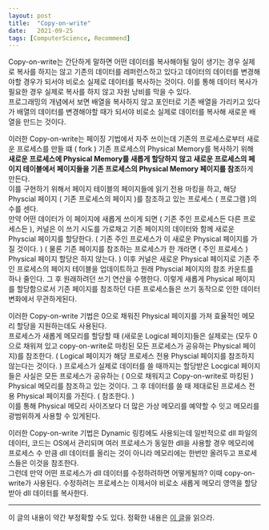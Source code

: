 ```yaml
---
layout: post
title:  "Copy-on-write"
date:   2021-09-25
tags: [ComputerScience, Recommend]
---
```


Copy-on-write는 간단하게 말하면 어떤 데이터를 복사해야될 일이 생기는 경우 실제로 복사를 하지는 않고 기존의 데이터를 레퍼런스하고 있다고 데이터의 데이터를 변경해야할 경우가 되서야 비로소 실제로 데이터를 복사하는 것이다. 이를 통해 데이터 복사가 필요한 경우 실제로 복사를 하지 않고 자원 낭비를 막을 수 있다.                       
프로그래밍의 개념에서 보면 배열을 복사하지 않고 포인터로 기존 배열을 가리키고 있다가 배열의 데이터를 변경해야할 때가 되서야 비로소 실제로 데이터를 복사해 새로운 배열을 만드는 것이다.        

이러한 Copy-on-write는 페이징 기법에서 자주 쓰이는데 기존의 프로세스로부터 새로운 프로세스를 만들 떄 ( fork ) 기존 프로세스의 Physical Memory를 복사하기 위해 **새로운 프로세스에 Physical Memory를 새롭게 할당하지 않고 새로운 프로세스의 페이지 테이블에서 페이지들을 기존 프로세스의 Physical Memory 페이지를 참조**하게 만든다.              
이를 구현하기 위해서 페이지 테이블의 페이지들에 읽기 전용 마킹을 하고, 해당 Physcial 페이지 ( 기존 프로세스의 페이지 )를 참조하고 있는 프로세스 ( 프로그램 )의 수를 센다.      
만약 어떤 데이터가 이 페이지에 새롭게 쓰이게 되면 ( 기존 주인 프로세스든 다른 프로세스든 ), 커널은 이 쓰기 시도를 가로채고 기존 페이지의 데이터와 함께 새로운 Physcial 페이지를 할당한다. ( 기존 주인 프로세스가 이 새로운 Physical 페이지를 가질 것이다. ) ( 물론 기존 페이지를 참조하는 프로세스가 한 개라면 ( 주인 프로세스 ) Physical 페이지 할당은 하지 않는다. ) 이후 커널은 새로운 Physical 페이지로 기존 주인 프로세스의 페이지 테이블을 업데이트하고 원래 Physcial 페이지의 참조 카운트를 하나 줄인다. 그 후 원래하려던 쓰기 연산을 수행한다. 이렇게 새롭게 Physical 페이지를 할당함으로서 기존 페이지를 참조하던 다른 프로세스들은 쓰기 동작으로 인한 데이터 변화에서 무관하게된다.        

이러한 Copy-on-write 기법은 0으로 채워진 Physical 페이지를 가져 효율적인 메모리 할당을 지원하는데도 사용된다.         
프로세스가 새롭게 메모리를 할당할 때 (새로운 Logical 페이지)들은 실제로는 (모두 0으로 채워져 있고 copy-on-write로 마킹된 모든 프로세스가 공유하는 Physical 페이지)를 참조한다. ( Logical 페이지가 해당 프로세스 전용 Physcial 페이지를 참조하지 않는다는 것이다. ) 프로세스가 실제로 데이터를 쓸 때까지는 할당받은 Locgical 페이지들은 사실은 모든 프로세스가 공유하는 ( 0으로 채워지고 Copy-on-write로 마킹된 ) Physical 메모리를 참조하고 있는 것이다. 그 후 데이터를 쓸 때 제대로된 프로세스 전용 Physical 페이지를 가진다. ( 참조한다. )                        
이를 통해 Physical 메모리 사이즈보다 더 많은 가상 메모리를 예약할 수 잇고 메모리를 광범위하게 사용할 수 있게된다.         

이러한 Copy-on-write 기법은 Dynamic 링킹에도 사용되는데 일반적으로 dll 파일의 데이터, 코드는 OS에서 관리되며 여러 프로세스가 동일한 dll을 사용할 경우 메모리에 프로세스 수 만큼 dll 데이터를 올리는 것이 아니라 메모리에는 한번만 올려두고 프로세스들은 이것을 참조한다.          
그런데 만약 어떤 프로세스가 dll 데이터를 수정하려하면 어떻게될까? 이때 copy-on-write가 사용된다. 수정하려는 프로세스는 이제서야 비로소 새롭게 메모리 영역을 할당받아 dll 데이터를 복사한다.        

--------------

이 글의 내용이 약간 부정확할 수도 있다. 정확한 내용은 [이 글](https://sungjjinkang.github.io/Window_Memory)을 읽으라.        